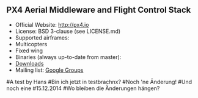 ## PX4 Aerial Middleware and Flight Control Stack ##

*   Official Website: http://px4.io
*   License: BSD 3-clause (see LICENSE.md)
*   Supported airframes:
  * Multicopters
  * Fixed wing
*   Binaries (always up-to-date from master):
  * [Downloads](https://pixhawk.org/downloads)
*   Mailing list: [Google Groups](http://groups.google.com/group/px4users)

#A test by Hans
#Bin ich jetzt in testbrachnx?
#Noch 'ne Änderung!
#Und noch eine
#15.12.2014
#Wo bleiben die Änderungen hängen?

